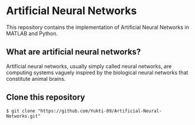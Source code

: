 # Artificial Neural Networks
This repository contains the implementation of Artificial Neural Networks in MATLAB and Python.

## What are artificial neural networks?
Artificial neural networks, usually simply called neural networks, are computing systems vaguely inspired by the biological neural networks that constitute animal brains. 

## Clone this repository
```
$ git clone "https://github.com/Yukti-09/Artificial-Neural-Networks.git"
```

